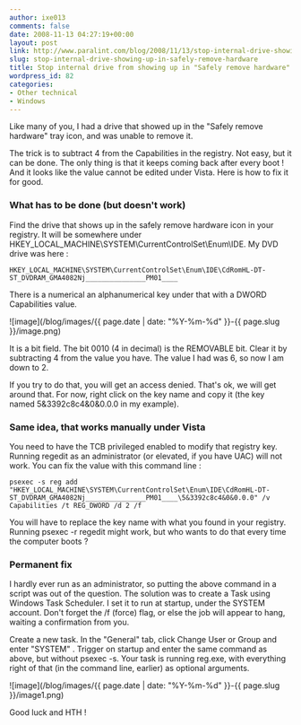 ```yaml
---
author: ixe013
comments: false
date: 2008-11-13 04:27:19+00:00
layout: post
link: http://www.paralint.com/blog/2008/11/13/stop-internal-drive-showing-up-in-safely-remove-hardware/
slug: stop-internal-drive-showing-up-in-safely-remove-hardware
title: Stop internal drive from showing up in "Safely remove hardware"
wordpress_id: 82
categories:
- Other technical
- Windows
---
```


Like many of you, I had a drive that showed up in the "Safely remove hardware" tray icon, and was unable to remove it.

The trick is to subtract 4 from the Capabilities in the registry. Not easy, but it can be done. The only thing is that it keeps coming back after every boot ! And it looks like the value cannot be edited under Vista. Here is how to fix it for good.

<!-- more -->


### What has to be done (but doesn't work)


Find the drive that shows up in the safely remove hardware icon in your registry. It will be somewhere under HKEY_LOCAL_MACHINE\SYSTEM\CurrentControlSet\Enum\IDE\. My DVD drive was here :

```
HKEY_LOCAL_MACHINE\SYSTEM\CurrentControlSet\Enum\IDE\CdRomHL-DT-ST_DVDRAM_GMA4082Nj_______________PM01____
```

There is a numerical an alphanumerical key under that with a DWORD Capabilities value.

![image](/blog/images/{{ page.date | date: "%Y-%m-%d" }}-{{ page.slug }}/image.png)

It is a bit field. The bit 0010 (4 in decimal) is the REMOVABLE bit. Clear it by subtracting 4 from the value you have. The value I had was 6, so now I am down to 2.

If you try to do that, you will get an access denied. That's ok, we will get around that. For now, right click on the key name and copy it (the key named 5&3392c8c4&0&0.0.0 in my example).


### Same idea, that works manually under Vista


You need to have the TCB privileged enabled to modify that registry key. Running regedit as an administrator (or elevated, if you have UAC) will not work. You can fix the value with this command line :

```
psexec -s reg add "HKEY_LOCAL_MACHINE\SYSTEM\CurrentControlSet\Enum\IDE\CdRomHL-DT-ST_DVDRAM_GMA4082Nj_______________PM01____\5&3392c8c4&0&0.0.0" /v Capabilities /t REG_DWORD /d 2 /f
```

You will have to replace the key name with what you found in your registry. Running psexec -r regedit might work, but who wants to do that every time the computer boots ?


### Permanent fix


I hardly ever run as an administrator, so putting the above command in a script was out of the question. The solution was to create a Task using Windows Task Scheduler. I set it to run at startup, under the SYSTEM account. Don't forget the /f (force) flag, or else the job will appear to hang, waiting a confirmation from you.

Create a new task. In the "General" tab, click Change User or Group and enter "SYSTEM" . Trigger on startup and enter the same command as above, but without psexec -s. Your task is running reg.exe, with everything right of that (in the command line, earlier) as optional arguments.

![image](/blog/images/{{ page.date | date: "%Y-%m-%d" }}-{{ page.slug }}/image1.png)

Good luck and HTH !
